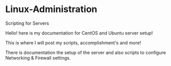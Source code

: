 # Linux-Administration
Scripting for Servers

Hello! here is my documentation for CentOS and Ubuntu server setup!

This is where I will post my scripts, accomplishment's and more!

There is documentation the setup of the server and also scripts to configure Networking & Firewall settings.
